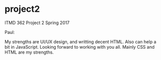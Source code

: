 # project2
ITMD 362 Project 2 Spring 2017

Paul:

My strengths are UI/UX design, and writting decent HTML. Also can help a bit in JavaScript. Looking forward to working with you all. Mainly CSS and HTML are my strengths.

